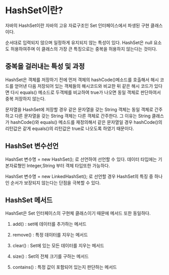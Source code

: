 # HashSet이란?

자바의 HashSet이란 자바의 고유 자료구조인 Set 인터페이스에서 파생된 구현 클래스이다.

순서대로 입력되지 않으며 일정하게 유지되지 않는 특성이 있다.
HashSet은 null 요소도 허용하여주며 이 클래스의 가장 큰 특징으로는 중복을 허용하지 않는다는 것이다.

## 중복을 걸러내는 특성 및 과정

HashSet은 객체를 저장하기 전에 먼저 객체의 hashCode()메소드를 호출해서 해시 코드를 얻어낸 다음 저장되어 있는 객체들의 해시코드와 비교한 뒤
같은 해시 코드가 있다면 다시 equals() 메소드로 두객체를 비교하여 true가 나오면 동일 객체로 판단하여서 중복 저장하지 않는다.

문자열을 HashSet에 저장할 경우 같은 문자열을 갖는 String 객체는 동일 객체로 간주하고 다른 문자열을 갖는 String 객체는 다른 객체로 간주한다.
그 이유는 String 클래스가 hashCode()와 equals() 메소드를 재정의해서 같은 문자열일 경우 hashCode()의 리턴값은 같게 equals()의 리턴값은
true로 나오도록 하였기 때문이다.


## HashSet 변수선언

HashSet<Data Type> 변수명 = new HashSet<Data Type>(); 로 선언하여 선언할 수 있다.
데이터 타입에는 기본자료형인 Integer,String 부터 객체 타입또한 가능하다.

HashSet<Data Type> 변수명 = new LinkedHashSet<DataType>(); 로 선언할 경우 HashSet의 특징 중 하나인 순서가 보장되지 않는다는
단점을 극복할 수 있다.

## HashSet 메서드

HashSet은 Set 인터페이스의 구현체 클래스이기 때문에 메서드 또한 동일하다.

1. add() : set에 데이터를 추가하는 메서드

2. remove() : 특정 데이터를 지우는 메서드

3. clear() : Set에 있는 모든 데이터를 지우는 메서드

4. size() : Set의 전체 크기를 구하는 메서드

5. contains() : 특정 값이 포함되어 있는지 판단하는 메서드

